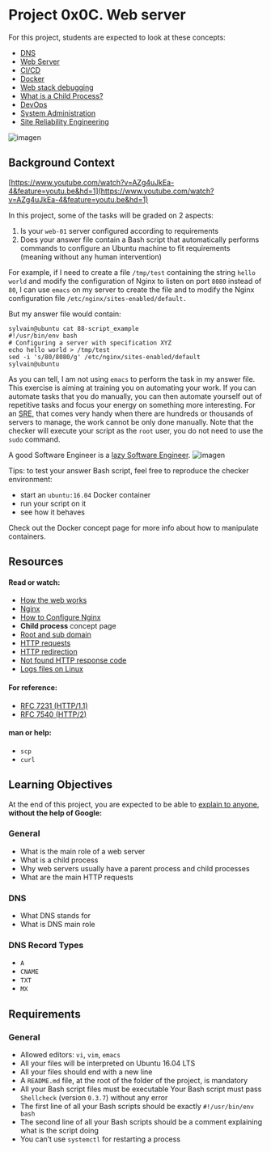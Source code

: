 # Project 0x0C. Web server

For this project, students are expected to look at these concepts:
- [DNS](https://intranet.hbtn.io/concepts/12)
- [Web Server](https://intranet.hbtn.io/concepts/17)
- [CI/CD](https://intranet.hbtn.io/concepts/43)
- [Docker](https://intranet.hbtn.io/concepts/65)
- [Web stack debugging](https://intranet.hbtn.io/concepts/68)
- [What is a Child Process?](https://intranet.hbtn.io/concepts/110)
- [DevOps](https://intranet.hbtn.io/concepts/124)
- [System Administration](https://intranet.hbtn.io/concepts/125)
- [Site Reliability Engineering](https://intranet.hbtn.io/concepts/126)

![imagen](https://miro.medium.com/max/6432/1*Xxq3QwBNdf-eKNUyeK9rig.jpeg)

## Background Context
[https://www.youtube.com/watch?v=AZg4uJkEa-4&feature=youtu.be&hd=1](https://www.youtube.com/watch?v=AZg4uJkEa-4&feature=youtu.be&hd=1)

In this project, some of the tasks will be graded on 2 aspects:

1. Is your ```web-01``` server configured according to requirements
2. Does your answer file contain a Bash script that automatically performs commands to configure an Ubuntu machine to fit requirements (meaning without any human intervention)

For example, if I need to create a file ```/tmp/test``` containing the string ```hello world``` and modify the configuration of Nginx to listen on port ```8080``` instead of ```80```, I can use ```emacs``` on my server to create the file and to modify the Nginx configuration file ```/etc/nginx/sites-enabled/default.```

But my answer file would contain:
```shell
sylvain@ubuntu cat 88-script_example
#!/usr/bin/env bash
# Configuring a server with specification XYZ
echo hello world > /tmp/test
sed -i 's/80/8080/g' /etc/nginx/sites-enabled/default
sylvain@ubuntu
```
As you can tell, I am not using ```emacs``` to perform the task in my answer file. This exercise is aiming at training you on automating your work. If you can automate tasks that you do manually, you can then automate yourself out of repetitive tasks and focus your energy on something more interesting. For an [SRE](https://www.atlassian.com/incident-management/devops/sre), that comes very handy when there are hundreds or thousands of servers to manage, the work cannot be only done manually. Note that the checker will execute your script as the ```root``` user, you do not need to use the ```sudo``` command.

A good Software Engineer is a [lazy Software Engineer](https://www.techwell.com/techwell-insights/2013/12/why-best-programmers-are-lazy-and-act-dumb).
![imagen](https://lh6.google.com/dbfuentes/RwwR59BSH-I/AAAAAAAAAQ4/IS76Tpo1xvc/s400/c_en_pizarra.gif)

Tips: to test your answer Bash script, feel free to reproduce the checker environment:

- start an ```ubuntu:16.04``` Docker container
- run your script on it
- see how it behaves

Check out the Docker concept page for more info about how to manipulate containers.

## Resources
#### Read or watch:

- [How the web works](https://intranet.hbtn.io/rltoken/4tRRzyyETAySzU-bgNGLSw)
- [Nginx](https://en.wikipedia.org/wiki/Nginx)
- [How to Configure Nginx](digitalocean.com/community/tutorials/how-to-set-up-nginx-server-blocks-virtual-hosts-on-ubuntu-16-04)
- **Child process** concept page
- [Root and sub domain](https://landingi.com/help/root-domain-subdomain-differences/)
- [HTTP requests](https://www.tutorialspoint.com/http/http_methods.htm)
- [HTTP redirection](https://moz.com/learn/seo/redirection)
- [Not found HTTP response code](https://en.wikipedia.org/wiki/HTTP_404)
- [Logs files on Linux](https://www.cyberciti.biz/faq/ubuntu-linux-gnome-system-log-viewer/)

#### For reference:

- [RFC 7231 (HTTP/1.1)](https://intranet.hbtn.io/rltoken/gdZet6dJ30MzaeoucXCfRA)
- [RFC 7540 (HTTP/2)](https://tools.ietf.org/html/rfc7540)

#### man or help:

- ```scp```
- ```curl```

## Learning Objectives

At the end of this project, you are expected to be able to [explain to anyone](https://fs.blog/2012/04/feynman-technique/), **without the help of Google:**

### General
- What is the main role of a web server
- What is a child process
- Why web servers usually have a parent process and child processes
- What are the main HTTP requests

### DNS
- What DNS stands for
- What is DNS main role

### DNS Record Types
- ```A```
- ```CNAME```
- ```TXT```
- ```MX```

## Requirements
### General
- Allowed editors: ```vi```, ```vim```, ```emacs```
- All your files will be interpreted on Ubuntu 16.04 LTS
- All your files should end with a new line
- A ```README.md``` file, at the root of the folder of the project, is mandatory
- All your Bash script files must be executable
Your Bash script must pass ```Shellcheck``` (version ```0.3.7```) without any error
- The first line of all your Bash scripts should be exactly ```#!/usr/bin/env bash```
- The second line of all your Bash scripts should be a comment explaining what is the script doing
- You can’t use ```systemctl``` for restarting a process